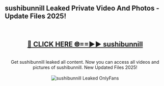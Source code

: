 <h2>sushibunnill Leaked Private Video And Photos - Update Files 2025!</h2>
<br>
<div align="center">
<h2><a href="https://linkcuts.com/hfmhzwbr" rel="nofollow">🔴 CLICK HERE 🌐==►► sushibunnill</a></h2>
<br>
Get sushibunnill leaked all content. Now you can access all videos and pictures of sushibunnill. New Updated Files 2025!
<br>
<br>
<a href="https://linkcuts.com/hfmhzwbr" rel="nofollow" data-target="animated-image.originalLink"><img src="https://i.ibb.co.com/WyWwxjT/player-gif2.gif" alt="sushibunnill Leaked OnlyFans" style="max-width: 100%; display: inline-block;" data-target="animated-image.originalImage"></a>
</div>
<br>